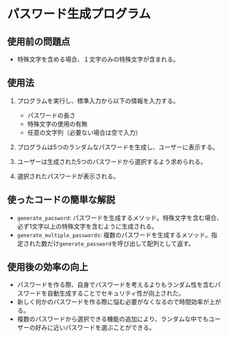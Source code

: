 # パスワード生成プログラム

## 使用前の問題点
- 特殊文字を含める場合、１文字のみの特殊文字が含まれる。

## 使用法
1. プログラムを実行し、標準入力から以下の情報を入力する。
   - パスワードの長さ
   - 特殊文字の使用の有無
   - 任意の文字列（必要ない場合は空で入力）

2. プログラムは5つのランダムなパスワードを生成し、ユーザーに表示する。
3. ユーザーは生成された5つのパスワードから選択するよう求められる。
4. 選択されたパスワードが表示される。

## 使ったコードの簡単な解説
- `generate_password`: パスワードを生成するメソッド。特殊文字を含む場合、必ず1文字以上の特殊文字を含むように生成される。
- `generate_multiple_passwords`: 複数のパスワードを生成するメソッド。指定された数だけ`generate_password`を呼び出して配列として返す。

## 使用後の効率の向上
- パスワードを作る際、自身でパスワードを考えるよりもランダム性を含むパスワードを自動生成することでセキュリティ性が向上された。
- 新しく何かのパスワードを作る際に悩む必要がなくなるので時間効率が上がる。
- 複数のパスワードから選択できる機能の追加により、ランダムな中でもユーザーの好みに近いパスワードを選ぶことができる。